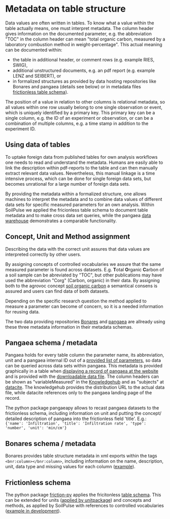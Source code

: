 # Metadata on table structure

Data values are often written in tables.
To know what a value within the table actually means, one must interpret metadata.
The column header gives information on the documented parameter, e.g. the abbreviation "TOC" in the column header can mean "total organic carbon, measured by a laboratory combustion method in weight-percentage".
This actual meaning can be documented within:
 - the table in additional header, or comment rows (e.g. example RIES, SWIG),
 - additional unstructured documents, e.g. an pdf report (e.g. example LENZ and SEIBERT), or
 - in formalized structures as provided by data hosting repositories like Bonares and pangaea (details see below) or in metadata files [frictionless table schema](https://specs.frictionlessdata.io//table-schema/)).

The position of a value in relation to other columns is relational metadata, so all values within one row usually belong to one single observation or event, which is uniquely identified by a primary key.
This primary key can be a single column, e.g. the ID of an experiment or observation, or can be a combination of multiple columns, e.g. a time stamp in addition to the experiment ID.

## Using data of tables

To uptake foreign data from published tables for own analysis workflows one needs to read and understand the metadata.
Humans are easily able to link the description within pdf-reports to the table and can then manually extract relevant data values.
Nevertheless, this manual linkage is a time intensive process, which can be done for single foreign data sets, but becomes unrational for a large number of foreign data sets.

By providing the metadata within a formalized structure, one allows machines to interpret the metadata and to combine data values of different data sets for specific measured parameters for an own analysis.
Within SoilPulse we applied the fricionless table schema to document table metadata and to make cross data set queries, while the pangaea [data warehouse](https://www.pangaea.de/tools/) demonstrates a comparable functionality.

## Concept, Unit and Method assignment

Describing the data with the correct unit assures that data values are interpreted correctly by other users.

By assigning concepts of controlled vocabularies we assure that the same measured parameter is found across datasets.
E.g. **T**otal **O**rganic **C**arbon of a soil sample can be abreviated by "TOC", but other publications may have used the abbreviation "Corg" (Carbon, organic) in their data.
By assigning both to the agrovoc concept [soil organic carbon](http://aims.fao.org/aos/agrovoc/c_389fe908) a semantical consens is assured and users can find data of both datasets.

Depending on the specific research question the method applied to measure a parameter can become of concern, so it is a needed information for reusing data.

The two data providing repositories [Bonares](https://maps.bonares.de/mapapps/resources/apps/bonares/index.html) and [pangaea](https://www.pangaea.de/) are allready using these three metadata information in their metadata schemas.

## Pangaea schema / metadata

Pangaea holds for every table column the parameter name, its abbreviation, unit and a pangaea internal ID out of a [provided list of parameters](https://www.pangaea.de/lists/parameter/all-byname), so data can be queried across data sets within pangaea.
This metadata is provided graphically in a table when [displaying a record of pangaea at the website](https://doi.pangaea.de/10.1594/PANGAEA.937089) and is provided with the [downloadable data file](https://doi.pangaea.de/10.1594/PANGAEA.937089?format=textfile).
The column headers can be shown as "variableMeasured" in the [Knowledgehub](https://cordra.knowledgehub.nfdi4earth.de/objects/n4e/dthb-oai-pangaea.de-doi-10.1594-PANGAEA.937089) and as "subjects" at [datacite](https://api.datacite.org/dois/10.1594/PANGAEA.937089). 
The knowledgehub provides the distribution URL to the actual data file, while datacite references only to the pangaea landing page of the record.

The python package pangaeapy allows to recast pangaea datasets to the frictionless schema, including information on unit and putting the concept/ detailed description of pangaea into the frictionless field 'title'.
E.g.:  `{'name': 'Infiltration', 'title': 'Infiltration rate', 'type': 'number', 'unit': 'min/cm'}`

## Bonares schema / metadata

Bonares provides table structure metadata in xml exports within the tags `<bnr:column></bnr:column>`, including information on the name, description, unit, data type and missing values for each column ([example](https://maps.bonares.de/finder/resources/dataform/xml/6e28000a-ee94-4a09-83fd-69223d6ddd26)).

## Frictionless schema

The python package [friction-py](https://github.com/frictionlessdata/frictionless-py) applies the fricitonless [table schema](https://specs.frictionlessdata.io//table-schema/).
This can be extended for units ([applied by unitpackage](https://github.com/echemdb/unitpackage)) and concepts and methods, as applied by SoilPulse with references to controlled vocabularies ([example in development](https://github.com/SoilPulse/MetadataGenerator/blob/create_examples/catalogue/temp_1/to_publish/piped_package.json)).
